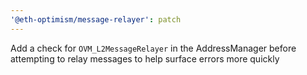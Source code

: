 ```yaml
---
'@eth-optimism/message-relayer': patch
---
```


Add a check for `OVM_L2MessageRelayer` in the AddressManager before attempting to relay messages to help surface errors more quickly
